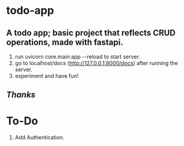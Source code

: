 # todo-app

## A todo app; basic project that reflects CRUD operations, made with fastapi.

1. run uvicorn core.main:app --reload to start server.
2. go to localhost/docs (http://127.0.0.1:8000/docs) after running the server.
3. experiment and have fun!

## *Thanks*

# To-Do

1. Add Authentication.
